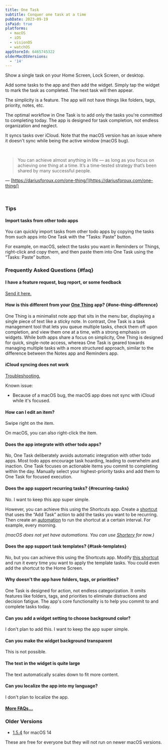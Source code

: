 ```yaml
---
title: One Task
subtitle: Conquer one task at a time
pubDate: 2023-09-19
isPaid: true
platforms:
  - macOS
  - iOS
  - visionOS
  - watchOS
appStoreId: 6465745322
olderMacOSVersions:
  - '14'
---
```


Show a single task on your Home Screen, Lock Screen, or desktop.

Add some tasks to the app and then add the widget. Simply tap the widget to mark the task as completed. The next task will then appear.

The simplicity is a feature. The app will not have things like folders, tags, priority, notes, etc.

The optimal workflow in One Task is to add only the tasks you're committed to completing today. The app is designed for task completion, not endless organization and neglect.

<!-- Syncs seamlessly across your devices with iCloud. -->

It syncs tasks over iCloud. Note that the macOS version has an issue where it doesn't sync while being the active window (macOS bug).

<br>

> You can achieve almost anything in life — as long as you focus on achieving one thing at a time. It’s a time-tested strategy that’s been shared by many successful people.

— [https://dariusforoux.com/one-thing/](https://dariusforoux.com/one-thing/)

<br>

### Tips

#### Import tasks from other todo apps

You can quickly import tasks from other todo apps by copying the tasks from such apps into One Task with the “Tasks: Paste” button.

For example, on macOS, select the tasks you want in Reminders or Things, right-click and copy them, and then paste them into One Task using the “Tasks: Paste” button.

### Frequently Asked Questions {#faq}

#### I have a feature request, bug report, or some feedback

[Send it here.](https://sindresorhus.com/feedback?product=One%20Task&referrer=Website-FAQ)

#### How is this different from your [One Thing](/one-thing) app? {#one-thing-difference}

One Thing is a minimalist note app that sits in the menu bar, displaying a single piece of text like a sticky note. In contrast, One Task is a task management tool that lets you queue multiple tasks, check them off upon completion, and view them one at a time, with a strong emphasis on widgets. While both apps share a focus on simplicity, One Thing is designed for quick, single-note access, whereas One Task is geared towards managing multiple tasks with a more structured approach, similar to the difference between the Notes app and Reminders app.

#### iCloud syncing does not work

[Troubleshooting.](/apps/faq#icloud-sync)

Known issue:
- Because of a macOS bug, the macOS app does not sync with iCloud while it's focused.

#### How can I edit an item?

Swipe right on the item.

On macOS, you can also right-click the item.

#### Does the app integrate with other todo apps?

No, One Task deliberately avoids automatic integration with other todo apps. Most todo apps encourage task hoarding, leading to overwhelm and inaction. One Task focuses on actionable items you commit to completing within the day. Manually select your highest-priority tasks and add them to One Task for focused execution.

#### Does the app support recurring tasks? {#recurring-tasks}

No. I want to keep this app super simple.

However, you can achieve this using the Shortcuts app. Create a [shortcut](https://support.apple.com/guide/shortcuts/welcome/ios) that uses the “Add Task” action to add the tasks you want to be recurring. Then create an [automation](https://support.apple.com/guide/shortcuts/apdfbdbd7123/7.0/ios/17.0) to run the shortcut at a certain interval. For example, every morning.

*(macOS does not yet have automations. You can use [Shortery](https://apps.apple.com/app/id1594183810) for now.)*

#### Does the app support task templates? {#task-templates}

No, but you can achieve this using the Shortcuts app. Modify [this shortcut](https://www.icloud.com/shortcuts/51edae78b820457a89d12715a053fac6) and run it every time you want to apply the template tasks. You could even add the shortcut to the Home Screen.

#### Why doesn't the app have folders, tags, or priorities?

One Task is designed for action, not endless categorization. It omits features like folders, tags, and priorities to eliminate distractions and decision fatigue. The app's core functionality is to help you commit to and complete tasks today.

#### Can you add a widget setting to choose background color?

I don't plan to add this. I want to keep the app super simple.

#### Can you make the widget background transparent

This is not possible.

#### The text in the widget is quite large

The text automatically scales down to fit more content.

#### Can you localize the app into my language?

I don't plan to localize the app.

#### [More FAQs…](/apps/faq)

### Older Versions

- [1.5.4](https://github.com/user-attachments/files/18549490/One.Task.1.5.4.-.macOS.14.zip) for macOS 14

These are free for everyone but they will not run on newer macOS versions.
